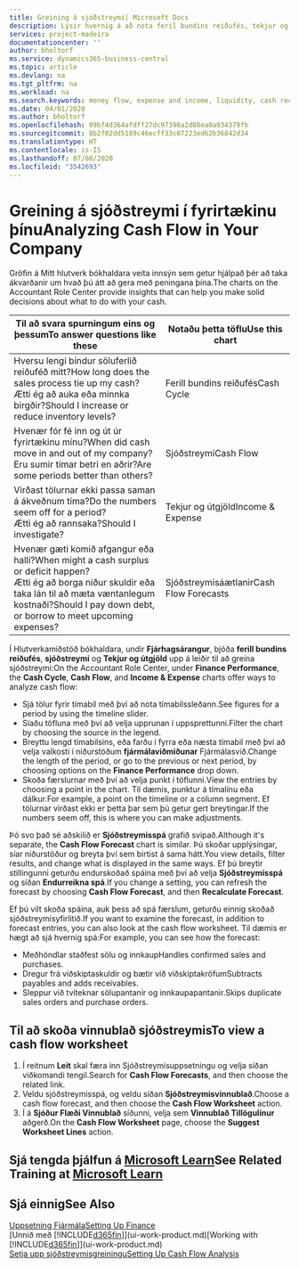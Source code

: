 ```yaml
---
title: Greining á sjóðstreymi| Microsoft Docs
description: Lýsir hvernig á að nota feril bundins reiðufés, tekjur og útgjöld, sjóðstreymi og sjóðstreymisspá myndrit til að greina fortíð og framtíð streymi peninga inn og út úr fyrirtækinu þínu.
services: project-madeira
documentationcenter: ''
author: bholtorf
ms.service: dynamics365-business-central
ms.topic: article
ms.devlang: na
ms.tgt_pltfrm: na
ms.workload: na
ms.search.keywords: money flow, expense and income, liquidity, cash receipts minus cash payments, Cartera
ms.date: 04/01/2020
ms.author: bholtorf
ms.openlocfilehash: 09bf4d364afdff27dc97396a2d88ea0a934379fb
ms.sourcegitcommit: 8b2f02dd5189c46ecff33c07223ed62b36842d34
ms.translationtype: HT
ms.contentlocale: is-IS
ms.lasthandoff: 07/08/2020
ms.locfileid: "3542693"
---
```

# <a name="analyzing-cash-flow-in-your-company"></a><span data-ttu-id="61ebf-103">Greining á sjóðstreymi í fyrirtækinu þínu</span><span class="sxs-lookup"><span data-stu-id="61ebf-103">Analyzing Cash Flow in Your Company</span></span>
<span data-ttu-id="61ebf-104">Gröfin á Mitt hlutverk bókhaldara veita innsýn sem getur hjálpað þér að taka ákvarðanir um hvað þú átt að gera með peningana þína.</span><span class="sxs-lookup"><span data-stu-id="61ebf-104">The charts on the Accountant Role Center provide insights that can help you make solid decisions about what to do with your cash.</span></span>  

| <span data-ttu-id="61ebf-105">Til að svara spurningum eins og þessum</span><span class="sxs-lookup"><span data-stu-id="61ebf-105">To answer questions like these</span></span> | <span data-ttu-id="61ebf-106">Notaðu þetta töflu</span><span class="sxs-lookup"><span data-stu-id="61ebf-106">Use this chart</span></span> |
| --- | --- |
| <span data-ttu-id="61ebf-107">Hversu lengi bindur söluferlið reiðuféð mitt?</span><span class="sxs-lookup"><span data-stu-id="61ebf-107">How long does the sales process tie up my cash?</span></span></br> <span data-ttu-id="61ebf-108">Ætti ég að auka eða minnka birgðir?</span><span class="sxs-lookup"><span data-stu-id="61ebf-108">Should I increase or reduce inventory levels?</span></span> |<span data-ttu-id="61ebf-109">Ferill bundins reiðufés</span><span class="sxs-lookup"><span data-stu-id="61ebf-109">Cash Cycle</span></span> |
| <span data-ttu-id="61ebf-110">Hvenær fór fé inn og út úr fyrirtækinu mínu?</span><span class="sxs-lookup"><span data-stu-id="61ebf-110">When did cash move in and out of my company?</span></span></br> <span data-ttu-id="61ebf-111">Eru sumir tímar betri en aðrir?</span><span class="sxs-lookup"><span data-stu-id="61ebf-111">Are some periods better than others?</span></span> |<span data-ttu-id="61ebf-112">Sjóðstreymi</span><span class="sxs-lookup"><span data-stu-id="61ebf-112">Cash Flow</span></span> |
| <span data-ttu-id="61ebf-113">Virðast tölurnar ekki passa saman á ákveðnum tíma?</span><span class="sxs-lookup"><span data-stu-id="61ebf-113">Do the numbers seem off for a period?</span></span></br> <span data-ttu-id="61ebf-114">Ætti ég að rannsaka?</span><span class="sxs-lookup"><span data-stu-id="61ebf-114">Should I investigate?</span></span> |<span data-ttu-id="61ebf-115">Tekjur og útgjöld</span><span class="sxs-lookup"><span data-stu-id="61ebf-115">Income & Expense</span></span> |
| <span data-ttu-id="61ebf-116">Hvenær gæti komið afgangur eða halli?</span><span class="sxs-lookup"><span data-stu-id="61ebf-116">When might a cash surplus or deficit happen?</span></span></br> <span data-ttu-id="61ebf-117">Ætti ég að borga niður skuldir eða taka lán til að mæta væntanlegum kostnaði?</span><span class="sxs-lookup"><span data-stu-id="61ebf-117">Should I pay down debt, or borrow to meet upcoming expenses?</span></span> |<span data-ttu-id="61ebf-118">Sjóðstreymisáætlanir</span><span class="sxs-lookup"><span data-stu-id="61ebf-118">Cash Flow Forecasts</span></span> |

<span data-ttu-id="61ebf-119">Í Hlutverkamiðstöð bókhaldara, undir **Fjárhagsárangur**, bjóða **ferill bundins reiðufés**, **sjóðstreymi** og **Tekjur og útgjöld** upp á leiðir til að greina sjóðstreymi:</span><span class="sxs-lookup"><span data-stu-id="61ebf-119">On the Accountant Role Center, under **Finance Performance**, the **Cash Cycle**, **Cash Flow**, and **Income & Expense** charts offer ways to analyze cash flow:</span></span>  

* <span data-ttu-id="61ebf-120">Sjá tölur fyrir tímabil með því að nota tímabilssleðann.</span><span class="sxs-lookup"><span data-stu-id="61ebf-120">See figures for a period by using the timeline slider.</span></span>  
* <span data-ttu-id="61ebf-121">Síaðu töfluna með því að velja upprunan í uppsprettunni.</span><span class="sxs-lookup"><span data-stu-id="61ebf-121">Filter the chart by choosing the source in the legend.</span></span>  
* <span data-ttu-id="61ebf-122">Breyttu lengd tímabilsins, eða farðu í fyrra eða næsta tímabil með því að velja valkosti í niðurstöðum **fjármálaviðmiðunar** Fjármálasvið.</span><span class="sxs-lookup"><span data-stu-id="61ebf-122">Change the length of the period, or go to the previous or next period, by choosing options on the **Finance Performance** drop down.</span></span>  
* <span data-ttu-id="61ebf-123">Skoða færslurnar með því að velja punkt í töflunni.</span><span class="sxs-lookup"><span data-stu-id="61ebf-123">View the entries by choosing a point in the chart.</span></span> <span data-ttu-id="61ebf-124">Til dæmis, punktur á tímalínu eða dálkur.</span><span class="sxs-lookup"><span data-stu-id="61ebf-124">For example, a point on the timeline or a column segment.</span></span> <span data-ttu-id="61ebf-125">Ef tölurnar virðast ekki er þetta þar sem þú getur gert breytingar.</span><span class="sxs-lookup"><span data-stu-id="61ebf-125">If the numbers seem off, this is where you can make adjustments.</span></span>  

<span data-ttu-id="61ebf-126">Þó svo það sé aðskilið er **Sjóðstreymisspá** grafið svipað.</span><span class="sxs-lookup"><span data-stu-id="61ebf-126">Although it's separate, the **Cash Flow Forecast** chart is similar.</span></span> <span data-ttu-id="61ebf-127">Þú skoðar upplýsingar, síar niðurstöður og breyta því sem birtist á sama hátt.</span><span class="sxs-lookup"><span data-stu-id="61ebf-127">You view details, filter results, and change what is displayed in the same ways.</span></span> <span data-ttu-id="61ebf-128">Ef þú breytir stillingunni geturðu endurskoðað spáina með því að velja **Sjóðstreymisspá** og síðan **Endurreikna spá**.</span><span class="sxs-lookup"><span data-stu-id="61ebf-128">If you change a setting, you can refresh the forecast by choosing **Cash Flow Forecast**, and then **Recalculate Forecast**.</span></span>

<span data-ttu-id="61ebf-129">Ef þú vilt skoða spáina, auk þess að spá færslum, geturðu einnig skoðað sjóðstreymisyfirlitið.</span><span class="sxs-lookup"><span data-stu-id="61ebf-129">If you want to examine the forecast, in addition to forecast entries, you can also look at the cash flow worksheet.</span></span> <span data-ttu-id="61ebf-130">Til dæmis er hægt að sjá hvernig spá:</span><span class="sxs-lookup"><span data-stu-id="61ebf-130">For example, you can see how the forecast:</span></span>

* <span data-ttu-id="61ebf-131">Meðhöndlar staðfest sölu og innkaup</span><span class="sxs-lookup"><span data-stu-id="61ebf-131">Handles confirmed sales and purchases.</span></span>  
* <span data-ttu-id="61ebf-132">Dregur frá viðskiptaskuldir og bætir við viðskiptakröfum</span><span class="sxs-lookup"><span data-stu-id="61ebf-132">Subtracts payables and adds receivables.</span></span>  
* <span data-ttu-id="61ebf-133">Sleppur við tvíteknar sölupantanir og innkaupapantanir.</span><span class="sxs-lookup"><span data-stu-id="61ebf-133">Skips duplicate sales orders and purchase orders.</span></span>  

## <a name="to-view-a-cash-flow-worksheet"></a><span data-ttu-id="61ebf-134">Til að skoða vinnublað sjóðstreymis</span><span class="sxs-lookup"><span data-stu-id="61ebf-134">To view a cash flow worksheet</span></span>
1. <span data-ttu-id="61ebf-135">Í reitnum **Leit** skal færa inn Sjóðstreymisuppsetningu og velja síðan viðkomandi tengil.</span><span class="sxs-lookup"><span data-stu-id="61ebf-135">Search for **Cash Flow Forecasts**, and then choose the related link.</span></span>  
2. <span data-ttu-id="61ebf-136">Veldu sjóðstreymisspá, og veldu síðan **Sjóðstreymisvinnublað**.</span><span class="sxs-lookup"><span data-stu-id="61ebf-136">Choose a cash flow forecast, and then choose the **Cash Flow Worksheet** action.</span></span>  
3. <span data-ttu-id="61ebf-137">Í á **Sjóður Flæði Vinnublað** síðunni, velja sem **Vinnublað Tillögulínur** aðgerð.</span><span class="sxs-lookup"><span data-stu-id="61ebf-137">On the **Cash Flow Worksheet** page, choose the **Suggest Worksheet Lines** action.</span></span>  

## <a name="see-related-training-at-microsoft-learn"></a><span data-ttu-id="61ebf-138">Sjá tengda þjálfun á [Microsoft Learn](/learn/modules/forecast-cash-flow-dynamics-365-business-central/index)</span><span class="sxs-lookup"><span data-stu-id="61ebf-138">See Related Training at [Microsoft Learn](/learn/modules/forecast-cash-flow-dynamics-365-business-central/index)</span></span>

## <a name="see-also"></a><span data-ttu-id="61ebf-139">Sjá einnig</span><span class="sxs-lookup"><span data-stu-id="61ebf-139">See Also</span></span>
[<span data-ttu-id="61ebf-140">Uppsetning Fjármála</span><span class="sxs-lookup"><span data-stu-id="61ebf-140">Setting Up Finance</span></span>](finance-setup-finance.md)  
<span data-ttu-id="61ebf-141">[Unnið með [!INCLUDE[d365fin](includes/d365fin_md.md)]](ui-work-product.md)</span><span class="sxs-lookup"><span data-stu-id="61ebf-141">[Working with [!INCLUDE[d365fin](includes/d365fin_md.md)]](ui-work-product.md)</span></span>  
[<span data-ttu-id="61ebf-142">Setja upp sjóðstreymisgreiningu</span><span class="sxs-lookup"><span data-stu-id="61ebf-142">Setting Up Cash Flow Analysis</span></span>](finance-setup-cash-flow-analyses.md)  
